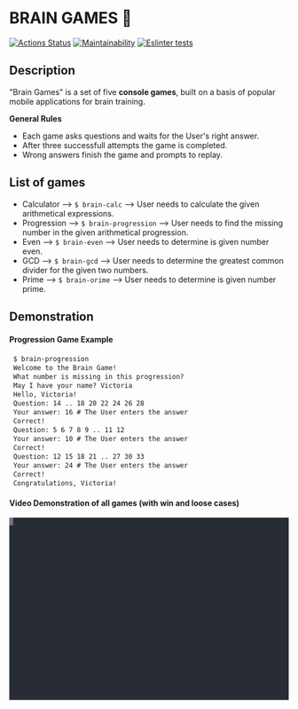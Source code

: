 # BRAIN GAMES :game_die:
[![Actions Status](https://github.com/kyrysh/frontend-project-lvl1/workflows/hexlet-check/badge.svg)](https://github.com/kyrysh/frontend-project-lvl1/actions)
[![Maintainability](https://api.codeclimate.com/v1/badges/a99a88d28ad37a79dbf6/maintainability)](https://codeclimate.com/github/codeclimate/codeclimate/maintainability)
[![Eslinter tests](https://github.com/kyrysh/frontend-project-lvl1/workflows/tests%20lint/badge.svg)](https://github.com/kyrysh/frontend-project-lvl1/actions)

## Description
"Brain Games" is a set of five **console games**, built on a basis of popular mobile applications for brain training.

**General Rules**
- Each game asks questions and waits for the User's right answer. 
- After three successfull attempts the game is completed. 
- Wrong answers finish the game and prompts to replay.


## List of games
* Calculator --> `$ brain-calc` --> User needs to calculate the given arithmetical expressions.
* Progression --> `$ brain-progression` --> User needs to find the missing number in the given arithmetical progression.
* Even --> `$ brain-even` --> User needs to determine is given number even.
* GCD --> `$ brain-gcd` --> User needs to determine the greatest common divider for the given two numbers.
* Prime --> `$ brain-orime` --> User needs to determine is given number prime.


## Demonstration

#### Progression Game Example
```
 $ brain-progression
 Welcome to the Brain Game!
 What number is missing in this progression?
 May I have your name? Victoria
 Hello, Victoria!
 Question: 14 .. 18 20 22 24 26 28
 Your answer: 16 # The User enters the answer
 Correct!
 Question: 5 6 7 8 9 .. 11 12
 Your answer: 10 # The User enters the answer
 Correct!
 Question: 12 15 18 21 .. 27 30 33
 Your answer: 24 # The User enters the answer
 Correct!
 Congratulations, Victoria!
```

#### Video Demonstration of all games (with win and loose cases)

![Alt text](https://github.com/kyrysh/frontend-project-lvl1/blob/main/demo/brainGamesDemo.svg)